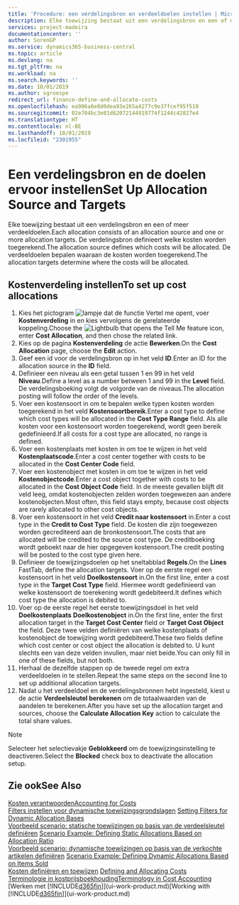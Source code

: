```yaml
---
title: 'Procedure: een verdelingsbron en verdeeldoelen instellen | Microsoft Docs'
description: Elke toewijzing bestaat uit een verdelingsbron en een of meer verdeeldoelen. De verdelingsbron definieert welke kosten worden toegerekend. De verdeeldoelen bepalen waaraan de kosten worden toegerekend.
services: project-madeira
documentationcenter: ''
author: SorenGP
ms.service: dynamics365-business-central
ms.topic: article
ms.devlang: na
ms.tgt_pltfrm: na
ms.workload: na
ms.search.keywords: ''
ms.date: 10/01/2019
ms.author: sgroespe
redirect_url: finance-define-and-allocate-costs
ms.openlocfilehash: ea906a6e8d0dea93e265a4277c9e37fcef95f510
ms.sourcegitcommit: 02e704bc3e01d62072144919774f1244c42827e4
ms.translationtype: HT
ms.contentlocale: nl-BE
ms.lasthandoff: 10/01/2019
ms.locfileid: "2301955"
---
```

# <a name="set-up-allocation-source-and-targets"></a><span data-ttu-id="9adbf-105">Een verdelingsbron en de doelen ervoor instellen</span><span class="sxs-lookup"><span data-stu-id="9adbf-105">Set Up Allocation Source and Targets</span></span>
<span data-ttu-id="9adbf-106">Elke toewijzing bestaat uit een verdelingsbron en een of meer verdeeldoelen.</span><span class="sxs-lookup"><span data-stu-id="9adbf-106">Each allocation consists of an allocation source and one or more allocation targets.</span></span> <span data-ttu-id="9adbf-107">De verdelingsbron definieert welke kosten worden toegerekend.</span><span class="sxs-lookup"><span data-stu-id="9adbf-107">The allocation source defines which costs will be allocated.</span></span> <span data-ttu-id="9adbf-108">De verdeeldoelen bepalen waaraan de kosten worden toegerekend.</span><span class="sxs-lookup"><span data-stu-id="9adbf-108">The allocation targets determine where the costs will be allocated.</span></span>  

## <a name="to-set-up-cost-allocations"></a><span data-ttu-id="9adbf-109">Kostenverdeling instellen</span><span class="sxs-lookup"><span data-stu-id="9adbf-109">To set up cost allocations</span></span>  
1.  <span data-ttu-id="9adbf-110">Kies het pictogram ![lampje dat de functie Vertel me opent](media/ui-search/search_small.png "Vertel me wat u wilt doen"), voer **Kostenverdeling** in en kies vervolgens de gerelateerde koppeling.</span><span class="sxs-lookup"><span data-stu-id="9adbf-110">Choose the ![Lightbulb that opens the Tell Me feature](media/ui-search/search_small.png "Tell me what you want to do") icon, enter **Cost Allocation**, and then chose the related link.</span></span>  
2.  <span data-ttu-id="9adbf-111">Kies op de pagina **Kostenverdeling** de actie **Bewerken**.</span><span class="sxs-lookup"><span data-stu-id="9adbf-111">On the **Cost Allocation** page, choose the **Edit** action.</span></span>  
3.  <span data-ttu-id="9adbf-112">Geef een id voor de verdelingsbron op in het veld **ID**.</span><span class="sxs-lookup"><span data-stu-id="9adbf-112">Enter an ID for the allocation source in the **ID** field.</span></span>  
4.  <span data-ttu-id="9adbf-113">Definieer een niveau als een getal tussen 1 en 99 in het veld **Niveau**.</span><span class="sxs-lookup"><span data-stu-id="9adbf-113">Define a level as a number between 1 and 99 in the **Level** field.</span></span> <span data-ttu-id="9adbf-114">De verdelingsboeking volgt de volgorde van de niveaus.</span><span class="sxs-lookup"><span data-stu-id="9adbf-114">The allocation posting will follow the order of the levels.</span></span>  
5.  <span data-ttu-id="9adbf-115">Voer een kostensoort in om te bepalen welke typen kosten worden toegerekend in het veld **Kostensoortbereik**.</span><span class="sxs-lookup"><span data-stu-id="9adbf-115">Enter a cost type to define which cost types will be allocated in the **Cost Type Range** field.</span></span> <span data-ttu-id="9adbf-116">Als alle kosten voor een kostensoort worden toegerekend, wordt geen bereik gedefinieerd.</span><span class="sxs-lookup"><span data-stu-id="9adbf-116">If all costs for a cost type are allocated, no range is defined.</span></span>  
6.  <span data-ttu-id="9adbf-117">Voer een kostenplaats met kosten in om toe te wijzen in het veld **Kostenplaatscode**.</span><span class="sxs-lookup"><span data-stu-id="9adbf-117">Enter a cost center together with costs to be allocated in the **Cost Center Code** field.</span></span>  
7.  <span data-ttu-id="9adbf-118">Voer een kostenobject met kosten in om toe te wijzen in het veld **Kostenobjectcode**.</span><span class="sxs-lookup"><span data-stu-id="9adbf-118">Enter a cost object together with costs to be allocated in the **Cost Object Code** field.</span></span> <span data-ttu-id="9adbf-119">In de meeste gevallen blijft dit veld leeg, omdat kostenobjecten zelden worden toegewezen aan andere kostenobjecten.</span><span class="sxs-lookup"><span data-stu-id="9adbf-119">Most often, this field stays empty, because cost objects are rarely allocated to other cost objects.</span></span>  
8.  <span data-ttu-id="9adbf-120">Voer een kostensoort in het veld **Credit naar kostensoort** in.</span><span class="sxs-lookup"><span data-stu-id="9adbf-120">Enter a cost type in the **Credit to Cost Type** field.</span></span> <span data-ttu-id="9adbf-121">De kosten die zijn toegewezen worden gecrediteerd aan de bronkostensoort.</span><span class="sxs-lookup"><span data-stu-id="9adbf-121">The costs that are allocated will be credited to the source cost type.</span></span> <span data-ttu-id="9adbf-122">De creditboeking wordt geboekt naar de hier opgegeven kostensoort.</span><span class="sxs-lookup"><span data-stu-id="9adbf-122">The credit posting will be posted to the cost type given here.</span></span>  
9. <span data-ttu-id="9adbf-123">Definieer de toewijzingsdoelen op het sneltabblad **Regels**.</span><span class="sxs-lookup"><span data-stu-id="9adbf-123">On the **Lines** FastTab, define the allocation targets.</span></span> <span data-ttu-id="9adbf-124">Voer op de eerste regel een kostensoort in het veld **Doelkostensoort** in.</span><span class="sxs-lookup"><span data-stu-id="9adbf-124">On the first line, enter a cost type in the **Target Cost Type** field.</span></span> <span data-ttu-id="9adbf-125">Hiermee wordt gedefinieerd van welke kostensoort de toerekening wordt gedebiteerd.</span><span class="sxs-lookup"><span data-stu-id="9adbf-125">It defines which cost type the allocation is debited to.</span></span>  
10. <span data-ttu-id="9adbf-126">Voer op de eerste regel het eerste toewijzingsdoel in het veld **Doelkostenplaats** **Doelkostenobject** in.</span><span class="sxs-lookup"><span data-stu-id="9adbf-126">On the first line, enter the first allocation target in the **Target Cost Center** field or **Target Cost Object** the field.</span></span> <span data-ttu-id="9adbf-127">Deze twee velden definiëren van welke kostenplaats of kostenobject de toewijzing wordt gedebiteerd.</span><span class="sxs-lookup"><span data-stu-id="9adbf-127">These two fields define which cost center or cost object the allocation is debited to.</span></span> <span data-ttu-id="9adbf-128">U kunt slechts een van deze velden invullen, maar niet beide.</span><span class="sxs-lookup"><span data-stu-id="9adbf-128">You can only fill in one of these fields, but not both.</span></span>  
11. <span data-ttu-id="9adbf-129">Herhaal de dezelfde stappen op de tweede regel om extra verdeeldoelen in te stellen.</span><span class="sxs-lookup"><span data-stu-id="9adbf-129">Repeat the same steps on the second line to set up additional allocation targets.</span></span>  
12. <span data-ttu-id="9adbf-130">Nadat u het verdeeldoel en de verdelingsbronnen hebt ingesteld, kiest u de actie **Verdeelsleutel berekenen** om de totaalwaarden van de aandelen te berekenen.</span><span class="sxs-lookup"><span data-stu-id="9adbf-130">After you have set up the allocation target and sources, choose the **Calculate Allocation Key** action to calculate the total share values.</span></span>  

> [!NOTE]  
>  <span data-ttu-id="9adbf-131">Selecteer het selectievakje **Geblokkeerd** om de toewijzingsinstelling te deactiveren.</span><span class="sxs-lookup"><span data-stu-id="9adbf-131">Select the **Blocked** check box to deactivate the allocation setup.</span></span>  

## <a name="see-also"></a><span data-ttu-id="9adbf-132">Zie ook</span><span class="sxs-lookup"><span data-stu-id="9adbf-132">See Also</span></span>  
[<span data-ttu-id="9adbf-133">Kosten verantwoorden</span><span class="sxs-lookup"><span data-stu-id="9adbf-133">Accounting for Costs</span></span>](finance-manage-cost-accounting.md)  
 <span data-ttu-id="9adbf-134">[Filters instellen voor dynamische toewijzingsgrondslagen](finance-setting-filters-for-dynamic-allocation-bases.md) </span><span class="sxs-lookup"><span data-stu-id="9adbf-134">[Setting Filters for Dynamic Allocation Bases](finance-setting-filters-for-dynamic-allocation-bases.md) </span></span>  
 <span data-ttu-id="9adbf-135">[Voorbeeld scenario: statische toewijzingen op basis van de verdeelsleutel definiëren](finance-scenario-example-defining-static-allocations-based-on-allocation-ratio.md) </span><span class="sxs-lookup"><span data-stu-id="9adbf-135">[Scenario Example: Defining Static Allocations Based on Allocation Ratio](finance-scenario-example-defining-static-allocations-based-on-allocation-ratio.md) </span></span>  
 <span data-ttu-id="9adbf-136">[Voorbeeld scenario: dynamische toewijzingen op basis van de verkochte artikelen definiëren](finance-scenario-example-defining-dynamic-allocations-based-on-items-sold.md) </span><span class="sxs-lookup"><span data-stu-id="9adbf-136">[Scenario Example: Defining Dynamic Allocations Based on Items Sold](finance-scenario-example-defining-dynamic-allocations-based-on-items-sold.md) </span></span>  
 <span data-ttu-id="9adbf-137">[Kosten definiëren en toewijzen](finance-define-and-allocate-costs.md) </span><span class="sxs-lookup"><span data-stu-id="9adbf-137">[Defining and Allocating Costs](finance-define-and-allocate-costs.md) </span></span>  
 [<span data-ttu-id="9adbf-138">Terminologie in kostprijsboekhouding</span><span class="sxs-lookup"><span data-stu-id="9adbf-138">Terminology in Cost Accounting</span></span>](finance-terminology-in-cost-accounting.md)  
 <span data-ttu-id="9adbf-139">[Werken met [!INCLUDE[d365fin](includes/d365fin_md.md)]](ui-work-product.md)</span><span class="sxs-lookup"><span data-stu-id="9adbf-139">[Working with [!INCLUDE[d365fin](includes/d365fin_md.md)]](ui-work-product.md)</span></span>
